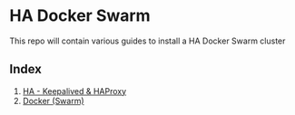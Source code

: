 # HA Docker Swarm

This repo will contain various guides to install a HA Docker Swarm cluster

## Index

1. [HA - Keepalived & HAProxy](./docs/HA.md)
2. [Docker (Swarm)](./docs/swarm.md)

